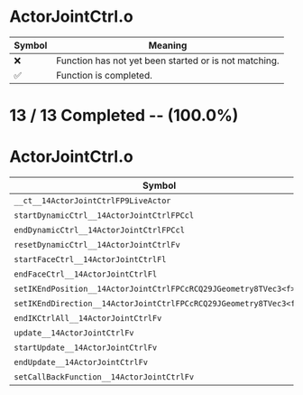 # ActorJointCtrl.o
| Symbol | Meaning 
| ------------- | ------------- 
| :x: | Function has not yet been started or is not matching. 
| :white_check_mark: | Function is completed. 


# 13 / 13 Completed -- (100.0%)
# ActorJointCtrl.o
| Symbol | Decompiled? |
| ------------- | ------------- |
| `__ct__14ActorJointCtrlFP9LiveActor` | :white_check_mark: |
| `startDynamicCtrl__14ActorJointCtrlFPCcl` | :white_check_mark: |
| `endDynamicCtrl__14ActorJointCtrlFPCcl` | :white_check_mark: |
| `resetDynamicCtrl__14ActorJointCtrlFv` | :white_check_mark: |
| `startFaceCtrl__14ActorJointCtrlFl` | :white_check_mark: |
| `endFaceCtrl__14ActorJointCtrlFl` | :white_check_mark: |
| `setIKEndPosition__14ActorJointCtrlFPCcRCQ29JGeometry8TVec3<f>f` | :white_check_mark: |
| `setIKEndDirection__14ActorJointCtrlFPCcRCQ29JGeometry8TVec3<f>f` | :white_check_mark: |
| `endIKCtrlAll__14ActorJointCtrlFv` | :white_check_mark: |
| `update__14ActorJointCtrlFv` | :white_check_mark: |
| `startUpdate__14ActorJointCtrlFv` | :white_check_mark: |
| `endUpdate__14ActorJointCtrlFv` | :white_check_mark: |
| `setCallBackFunction__14ActorJointCtrlFv` | :white_check_mark: |
